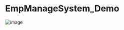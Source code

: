 # EmpManageSystem_Demo
 
![image](https://user-images.githubusercontent.com/41103069/113838812-ba005b80-97c1-11eb-845d-bab0f1f61ada.png)
